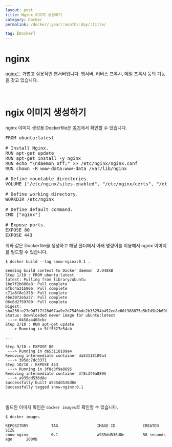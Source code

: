 ```yaml
---
layout: post
title: Nginx 이미지 생성하기
category: Docker
permalink: /docker/:year/:month/:day/:title/

tag: [Docker]
---
```

# nginx

[nginx](https://nginx.org/en/)는 가볍고 실용적인 웹서버입니다. 웹서버, 리버스 프록시, 메일 프록시 등의 기능을 갖고 있습니다.

<br>

# ngix 이미지 생성하기

nginx 이미지 생성용 Dockerfile은 [여기](https://github.com/dockerfile/nginx/blob/master/Dockerfile)에서 확인할 수 있습니다.

<pre class="prettyprint">
FROM ubuntu:latest

# Install Nginx.
RUN apt-get update
RUN apt-get install -y nginx
RUN echo "\ndaemon off;" >> /etc/nginx/nginx.conf
RUN chown -R www-data:www-data /var/lib/nginx

# Define mountable directories.
VOLUME ["/etc/nginx/sites-enabled", "/etc/nginx/certs", "/etc/nginx/conf.d", "/var/log/nginx", "/var/www/html"]

# Define working directory.
WORKDIR /etc/nginx

# Define default command.
CMD ["nginx"]

# Expose ports.
EXPOSE 80
EXPOSE 443
</pre>

위와 같은 Dockerfile을 생성하고 해당 폴더에서 아래 명령어를 이용해서 nginx 이미지를 빌드할 수 있습니다.

~~~
$ docker build --tag snow-nginx:0.1 .

Sending build context to Docker daemon  2.048kB
Step 1/10 : FROM ubuntu:latest
latest: Pulling from library/ubuntu
1be7f2b886e8: Pull complete
6fbc4a21b806: Pull complete
c71a6f8e1378: Pull complete
4be3072e5a37: Pull complete
06c6d2f59700: Pull complete
Digest: sha256:e27e9d7f7f28d67aa9e2d7540bdc2b33254b452ee8e60f388875e5b7d9b2b696
Status: Downloaded newer image for ubuntu:latest
 ---> 0458a4468cbc
Step 2/10 : RUN apt-get update
 ---> Running in 5ff5327e54cb

...

Step 9/10 : EXPOSE 80
 ---> Running in da53118109a4
Removing intermediate container da53118109a4
 ---> 395dc7dc3371
Step 10/10 : EXPOSE 443
 ---> Running in 3f8c3f9a8895
Removing intermediate container 3f8c3f9a8895
 ---> a935dd536d8e
Successfully built a935dd536d8e
Successfully tagged snow-nginx:0.1
~~~

<br>

빌드된 이미지 확인은 `docker images`로 확인할 수 있습니다.

~~~
$ docker images

REPOSITORY          TAG                 IMAGE ID            CREATED             SIZE
snow-nginx          0.1                 a935dd536d8e        58 seconds ago      208MB
~~~